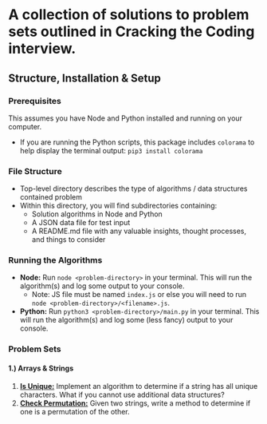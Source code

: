 # A collection of solutions to problem sets outlined in Cracking the Coding interview.

## Structure, Installation & Setup
### Prerequisites
This assumes you have Node and Python installed and running on your computer. 
* If you are running the Python scripts, this package includes `colorama` to help display the terminal output: `pip3 install colorama`

### File Structure
* Top-level directory describes the type of algorithms / data structures contained problem
* Within this directory, you will find subdirectories containing:
  * Solution algorithms in Node and Python
  * A JSON data file for test input
  * A README.md file with any valuable insights, thought processes, and things to consider

### Running the Algorithms
* **Node:** Run `node <problem-directory>` in your terminal. This will run the algorithm(s) and log some output to your console.
  * Note: JS file must be named `index.js` or else you will need to run `node <problem-directory>/<filename>.js`.
* **Python:** Run `python3 <problem-directory>/main.py` in your terminal. This will run the algorithm(s) and log some (less fancy) output to your console.

### Problem Sets
#### 1.) Arrays & Strings
1. **[Is Unique:](./arrays_strings/is_unique)** Implement an algorithm to determine if a string has all unique characters. What if you cannot use additional data structures?
2. **[Check Permutation:](./arrays_strings/check_permutation)** Given two strings, write a method to determine if one is a permutation of the other.
